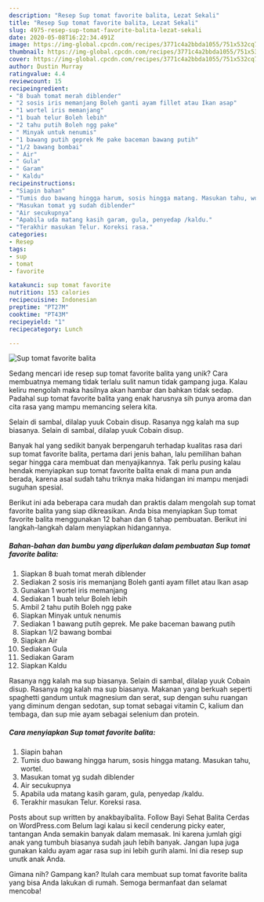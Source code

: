 ```yaml
---
description: "Resep Sup tomat favorite balita, Lezat Sekali"
title: "Resep Sup tomat favorite balita, Lezat Sekali"
slug: 4975-resep-sup-tomat-favorite-balita-lezat-sekali
date: 2020-05-08T16:22:34.491Z
image: https://img-global.cpcdn.com/recipes/3771c4a2bbda1055/751x532cq70/sup-tomat-favorite-balita-foto-resep-utama.jpg
thumbnail: https://img-global.cpcdn.com/recipes/3771c4a2bbda1055/751x532cq70/sup-tomat-favorite-balita-foto-resep-utama.jpg
cover: https://img-global.cpcdn.com/recipes/3771c4a2bbda1055/751x532cq70/sup-tomat-favorite-balita-foto-resep-utama.jpg
author: Dustin Murray
ratingvalue: 4.4
reviewcount: 15
recipeingredient:
- "8 buah tomat merah diblender"
- "2 sosis iris memanjang Boleh ganti ayam fillet atau Ikan asap"
- "1 wortel iris memanjang"
- "1 buah telur Boleh lebih"
- "2 tahu putih Boleh ngg pake"
- " Minyak untuk nenumis"
- "1 bawang putih geprek Me pake baceman bawang putih"
- "1/2 bawang bombai"
- " Air"
- " Gula"
- " Garam"
- " Kaldu"
recipeinstructions:
- "Siapin bahan"
- "Tumis duo bawang hingga harum, sosis hingga matang. Masukan tahu, wortel."
- "Masukan tomat yg sudah diblender"
- "Air secukupnya"
- "Apabila uda matang kasih garam, gula, penyedap /kaldu."
- "Terakhir masukan Telur. Koreksi rasa."
categories:
- Resep
tags:
- sup
- tomat
- favorite

katakunci: sup tomat favorite 
nutrition: 153 calories
recipecuisine: Indonesian
preptime: "PT27M"
cooktime: "PT43M"
recipeyield: "1"
recipecategory: Lunch

---
```



![Sup tomat favorite balita](https://img-global.cpcdn.com/recipes/3771c4a2bbda1055/751x532cq70/sup-tomat-favorite-balita-foto-resep-utama.jpg)

Sedang mencari ide resep sup tomat favorite balita yang unik? Cara membuatnya memang tidak terlalu sulit namun tidak gampang juga. Kalau keliru mengolah maka hasilnya akan hambar dan bahkan tidak sedap. Padahal sup tomat favorite balita yang enak harusnya sih punya aroma dan cita rasa yang mampu memancing selera kita.

Selain di sambal, dilalap yuuk Cobain disup. Rasanya ngg kalah ma sup biasanya. Selain di sambal, dilalap yuuk Cobain disup.

Banyak hal yang sedikit banyak berpengaruh terhadap kualitas rasa dari sup tomat favorite balita, pertama dari jenis bahan, lalu pemilihan bahan segar hingga cara membuat dan menyajikannya. Tak perlu pusing kalau hendak menyiapkan sup tomat favorite balita enak di mana pun anda berada, karena asal sudah tahu triknya maka hidangan ini mampu menjadi suguhan spesial.


Berikut ini ada beberapa cara mudah dan praktis dalam mengolah sup tomat favorite balita yang siap dikreasikan. Anda bisa menyiapkan Sup tomat favorite balita menggunakan 12 bahan dan 6 tahap pembuatan. Berikut ini langkah-langkah dalam menyiapkan hidangannya.

<!--inarticleads1-->

##### Bahan-bahan dan bumbu yang diperlukan dalam pembuatan Sup tomat favorite balita:

1. Siapkan 8 buah tomat merah diblender
1. Sediakan 2 sosis iris memanjang Boleh ganti ayam fillet atau Ikan asap
1. Gunakan 1 wortel iris memanjang
1. Sediakan 1 buah telur Boleh lebih
1. Ambil 2 tahu putih Boleh ngg pake
1. Siapkan  Minyak untuk nenumis
1. Sediakan 1 bawang putih geprek. Me pake baceman bawang putih
1. Siapkan 1/2 bawang bombai
1. Siapkan  Air
1. Sediakan  Gula
1. Sediakan  Garam
1. Siapkan  Kaldu


Rasanya ngg kalah ma sup biasanya. Selain di sambal, dilalap yuuk Cobain disup. Rasanya ngg kalah ma sup biasanya. Makanan yang berkuah seperti spaghetti gandum untuk magnesium dan serat, sup dengan suhu ruangan yang diminum dengan sedotan, sup tomat sebagai vitamin C, kalium dan tembaga, dan sup mie ayam sebagai selenium dan protein. 

<!--inarticleads2-->

##### Cara menyiapkan Sup tomat favorite balita:

1. Siapin bahan
1. Tumis duo bawang hingga harum, sosis hingga matang. Masukan tahu, wortel.
1. Masukan tomat yg sudah diblender
1. Air secukupnya
1. Apabila uda matang kasih garam, gula, penyedap /kaldu.
1. Terakhir masukan Telur. Koreksi rasa.


Posts about sup written by anakbayibalita. Follow Bayi Sehat Balita Cerdas on WordPress.com Belum lagi kalau si kecil cenderung picky eater, tantangan Anda semakin banyak dalam memasak. Ini karena jumlah gigi anak yang tumbuh biasanya sudah jauh lebih banyak. Jangan lupa juga gunakan kaldu ayam agar rasa sup ini lebih gurih alami. Ini dia resep sup unutk anak Anda. 

Gimana nih? Gampang kan? Itulah cara membuat sup tomat favorite balita yang bisa Anda lakukan di rumah. Semoga bermanfaat dan selamat mencoba!
